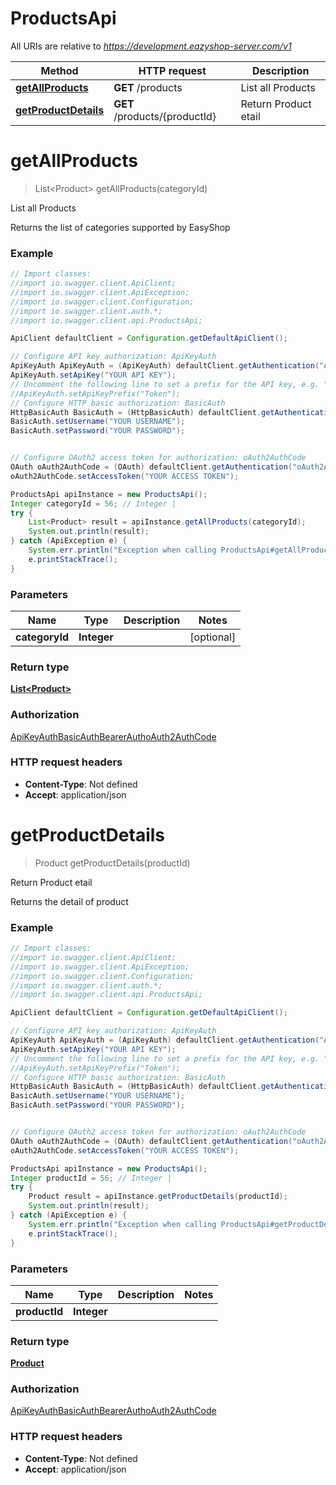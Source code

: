 # ProductsApi

All URIs are relative to *https://development.eazyshop-server.com/v1*

Method | HTTP request | Description
------------- | ------------- | -------------
[**getAllProducts**](ProductsApi.md#getAllProducts) | **GET** /products | List all Products
[**getProductDetails**](ProductsApi.md#getProductDetails) | **GET** /products/{productId} | Return Product etail

<a name="getAllProducts"></a>
# **getAllProducts**
> List&lt;Product&gt; getAllProducts(categoryId)

List all Products

Returns the list of categories supported by EasyShop 

### Example
```java
// Import classes:
//import io.swagger.client.ApiClient;
//import io.swagger.client.ApiException;
//import io.swagger.client.Configuration;
//import io.swagger.client.auth.*;
//import io.swagger.client.api.ProductsApi;

ApiClient defaultClient = Configuration.getDefaultApiClient();

// Configure API key authorization: ApiKeyAuth
ApiKeyAuth ApiKeyAuth = (ApiKeyAuth) defaultClient.getAuthentication("ApiKeyAuth");
ApiKeyAuth.setApiKey("YOUR API KEY");
// Uncomment the following line to set a prefix for the API key, e.g. "Token" (defaults to null)
//ApiKeyAuth.setApiKeyPrefix("Token");
// Configure HTTP basic authorization: BasicAuth
HttpBasicAuth BasicAuth = (HttpBasicAuth) defaultClient.getAuthentication("BasicAuth");
BasicAuth.setUsername("YOUR USERNAME");
BasicAuth.setPassword("YOUR PASSWORD");


// Configure OAuth2 access token for authorization: oAuth2AuthCode
OAuth oAuth2AuthCode = (OAuth) defaultClient.getAuthentication("oAuth2AuthCode");
oAuth2AuthCode.setAccessToken("YOUR ACCESS TOKEN");

ProductsApi apiInstance = new ProductsApi();
Integer categoryId = 56; // Integer | 
try {
    List<Product> result = apiInstance.getAllProducts(categoryId);
    System.out.println(result);
} catch (ApiException e) {
    System.err.println("Exception when calling ProductsApi#getAllProducts");
    e.printStackTrace();
}
```

### Parameters

Name | Type | Description  | Notes
------------- | ------------- | ------------- | -------------
 **categoryId** | **Integer**|  | [optional]

### Return type

[**List&lt;Product&gt;**](Product.md)

### Authorization

[ApiKeyAuth](../README.md#ApiKeyAuth)[BasicAuth](../README.md#BasicAuth)[BearerAuth](../README.md#BearerAuth)[oAuth2AuthCode](../README.md#oAuth2AuthCode)

### HTTP request headers

 - **Content-Type**: Not defined
 - **Accept**: application/json

<a name="getProductDetails"></a>
# **getProductDetails**
> Product getProductDetails(productId)

Return Product etail

Returns the detail of product 

### Example
```java
// Import classes:
//import io.swagger.client.ApiClient;
//import io.swagger.client.ApiException;
//import io.swagger.client.Configuration;
//import io.swagger.client.auth.*;
//import io.swagger.client.api.ProductsApi;

ApiClient defaultClient = Configuration.getDefaultApiClient();

// Configure API key authorization: ApiKeyAuth
ApiKeyAuth ApiKeyAuth = (ApiKeyAuth) defaultClient.getAuthentication("ApiKeyAuth");
ApiKeyAuth.setApiKey("YOUR API KEY");
// Uncomment the following line to set a prefix for the API key, e.g. "Token" (defaults to null)
//ApiKeyAuth.setApiKeyPrefix("Token");
// Configure HTTP basic authorization: BasicAuth
HttpBasicAuth BasicAuth = (HttpBasicAuth) defaultClient.getAuthentication("BasicAuth");
BasicAuth.setUsername("YOUR USERNAME");
BasicAuth.setPassword("YOUR PASSWORD");


// Configure OAuth2 access token for authorization: oAuth2AuthCode
OAuth oAuth2AuthCode = (OAuth) defaultClient.getAuthentication("oAuth2AuthCode");
oAuth2AuthCode.setAccessToken("YOUR ACCESS TOKEN");

ProductsApi apiInstance = new ProductsApi();
Integer productId = 56; // Integer | 
try {
    Product result = apiInstance.getProductDetails(productId);
    System.out.println(result);
} catch (ApiException e) {
    System.err.println("Exception when calling ProductsApi#getProductDetails");
    e.printStackTrace();
}
```

### Parameters

Name | Type | Description  | Notes
------------- | ------------- | ------------- | -------------
 **productId** | **Integer**|  |

### Return type

[**Product**](Product.md)

### Authorization

[ApiKeyAuth](../README.md#ApiKeyAuth)[BasicAuth](../README.md#BasicAuth)[BearerAuth](../README.md#BearerAuth)[oAuth2AuthCode](../README.md#oAuth2AuthCode)

### HTTP request headers

 - **Content-Type**: Not defined
 - **Accept**: application/json

